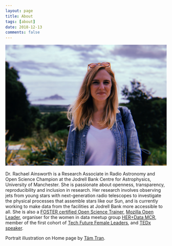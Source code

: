 ```yaml
---
layout: page
title: About
tags: [about]
date: 2018-12-13
comments: false
---
```


![](https://raw.githubusercontent.com/rainsworth/rainsworth.github.io/master/assets/img/about.jpg)

Dr. Rachael Ainsworth is a Research Associate in Radio Astronomy and Open Science Champion at the Jodrell Bank Centre for Astrophysics, University of Manchester. She is passionate about openness, transparency, reproducibility and inclusion in research. Her research involves observing jets from young stars with next-generation radio telescopes to investigate the physical processes that assemble stars like our Sun, and is currently working to make data from the facilities at Jodrell Bank more accessible to all. She is also a [FOSTER certified Open Science Trainer](https://www.fosteropenscience.eu/bootcamp), [Mozilla Open Leader](https://mozilla.github.io/leadership-training/round-4/projects/#resources-for-open-science-in-astronomy-rosa), organiser for the women in data meetup group [HER+Data MCR](https://rainsworth.github.io/HER-Data-MCR/), member of the first cohort of [Tech Future Female Leaders](https://rainsworth.github.io/Tech-Future-Female-Leaders/), and [TEDx speaker](https://youtu.be/c-bemNZ-IqA).

Portrait illustration on Home page by [Täm Tran](https://www.instagram.com/catlockholmes/).
